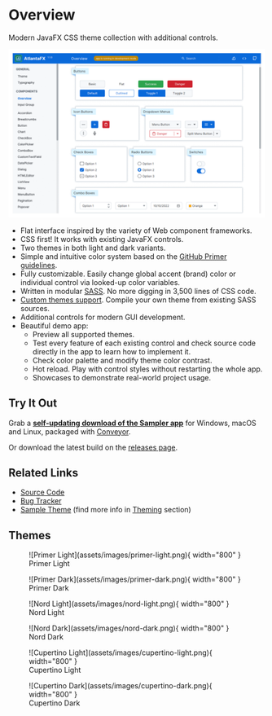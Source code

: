 # Overview

Modern JavaFX CSS theme collection with additional controls.

![alt](assets/images/demo.gif)

* Flat interface inspired by the variety of Web component frameworks.
* CSS first! It works with existing JavaFX controls.
* Two themes in both light and dark variants.
* Simple and intuitive color system based on the [GitHub Primer guidelines](https://primer.style/design/foundations/color).
* Fully customizable. Easily change global accent (brand) color or individual control via looked-up color variables.
* Written in modular [SASS](https://sass-lang.com/). No more digging in 3,500 lines of CSS code.
* [Custom themes support](theming.md). Compile your own theme from existing SASS sources.
* Additional controls for modern GUI development.
* Beautiful demo app:
    * Preview all supported themes.
    * Test every feature of each existing control and check source code directly in the app to learn how to implement it.
    * Check color palette and modify theme color contrast.
    * Hot reload. Play with control styles without restarting the whole app.
    * Showcases to demonstrate real-world project usage.

## Try It Out

Grab a **[self-updating download of the Sampler app](https://downloads.hydraulic.dev/atlantafx/sampler/download.html)** for Windows, macOS and Linux, packaged with [Conveyor](https://www.hydraulic.software).

Or download the latest build on the [releases page](https://github.com/mkpaz/atlantafx/releases).

## Related Links

* [Source Code](https://github.com/mkpaz/atlantafx)
* [Bug Tracker](https://github.com/mkpaz/atlantafx/issues)
* [Sample Theme](https://github.com/mkpaz/atlantafx-sample-theme) (find more info in [Theming](theming.md) section)

## Themes

<figure markdown>
  ![Primer Light](assets/images/primer-light.png){ width="800" }
  <figcaption>Primer Light</figcaption>
</figure>

<figure markdown>
  ![Primer Dark](assets/images/primer-dark.png){ width="800" }
  <figcaption>Primer Dark</figcaption>
</figure>

<figure markdown>
  ![Nord Light](assets/images/nord-light.png){ width="800" }
  <figcaption>Nord Light</figcaption>
</figure>

<figure markdown>
  ![Nord Dark](assets/images/nord-dark.png){ width="800" }
  <figcaption>Nord Dark</figcaption>
</figure>

<figure markdown>
  ![Cupertino Light](assets/images/cupertino-light.png){ width="800" }
  <figcaption>Cupertino Light</figcaption>
</figure>

<figure markdown>
  ![Cupertino Dark](assets/images/cupertino-dark.png){ width="800" }
  <figcaption>Cupertino Dark</figcaption>
</figure>